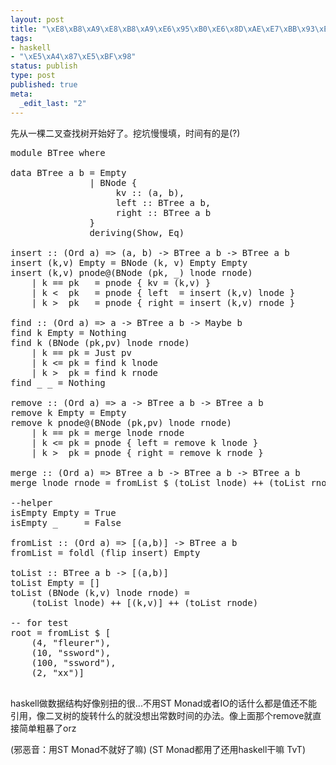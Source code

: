```yaml
--- 
layout: post
title: "\xE8\xB8\xA9\xE8\xB8\xA9\xE6\x95\xB0\xE6\x8D\xAE\xE7\xBB\x93\xE6\x9E\x84\xE4\xBB\x80\xE4\xB9\x88\xE7\x9A\x84 =\xE2\x80\x9C="
tags: 
- haskell
- "\xE5\xA4\x87\xE5\xBF\x98"
status: publish
type: post
published: true
meta: 
  _edit_last: "2"
---
```


先从一棵二叉查找树开始好了。挖坑慢慢填，时间有的是(?)

<pre lang="haskell">
module BTree where

data BTree a b = Empty 
               | BNode {
                    kv :: (a, b), 
                    left :: BTree a b,
                    right :: BTree a b
               } 
               deriving(Show, Eq)

insert :: (Ord a) => (a, b) -> BTree a b -> BTree a b
insert (k,v) Empty = BNode (k, v) Empty Empty
insert (k,v) pnode@(BNode (pk, _) lnode rnode) 
    | k == pk   = pnode { kv = (k,v) }
    | k <  pk   = pnode { left  = insert (k,v) lnode }
    | k >  pk   = pnode { right = insert (k,v) rnode }

find :: (Ord a) => a -> BTree a b -> Maybe b
find k Empty = Nothing
find k (BNode (pk,pv) lnode rnode)
    | k == pk = Just pv
    | k <= pk = find k lnode
    | k >  pk = find k rnode
find _ _ = Nothing

remove :: (Ord a) => a -> BTree a b -> BTree a b
remove k Empty = Empty
remove k pnode@(BNode (pk,pv) lnode rnode) 
    | k == pk = merge lnode rnode
    | k <= pk = pnode { left = remove k lnode }
    | k >  pk = pnode { right = remove k rnode }

merge :: (Ord a) => BTree a b -> BTree a b -> BTree a b
merge lnode rnode = fromList $ (toList lnode) ++ (toList rnode)

--helper
isEmpty Empty = True 
isEmpty _     = False

fromList :: (Ord a) => [(a,b)] -> BTree a b
fromList = foldl (flip insert) Empty 

toList :: BTree a b -> [(a,b)]
toList Empty = [] 
toList (BNode (k,v) lnode rnode) = 
    (toList lnode) ++ [(k,v)] ++ (toList rnode)

-- for test
root = fromList $ [
    (4, "fleurer"), 
    (10, "ssword"), 
    (100, "ssword"), 
    (2, "xx")]

</pre>

haskell做数据结构好像别扭的很...不用ST Monad或者IO的话什么都是值还不能引用，像二叉树的旋转什么的就没想出常数时间的办法。像上面那个remove就直接简单粗暴了orz

(邪恶音：用ST Monad不就好了嘛)
(ST Monad都用了还用haskell干嘛 TvT)
